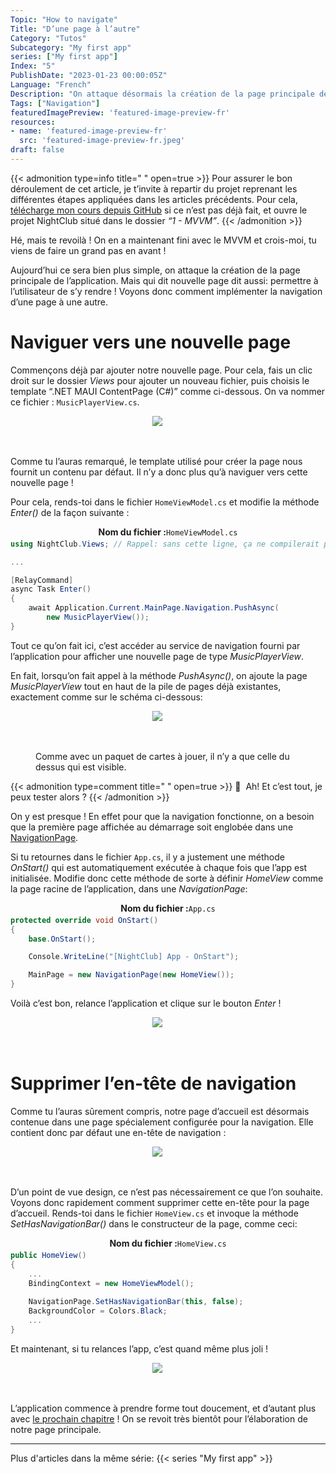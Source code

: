```yaml
---
Topic: "How to navigate"
Title: "D’une page à l’autre"
Category: "Tutos"
Subcategory: "My first app"
series: ["My first app"]
Index: "5"
PublishDate: "2023-01-23 00:00:05Z"
Language: "French"
Description: "On attaque désormais la création de la page principale de l’application. Mais qui dit nouvelle page dit aussi: permettre à l’utilisateur de se rendre sur cette page ! Voyons donc comment implémenter la navigation d’une page à une autre."
Tags: ["Navigation"]
featuredImagePreview: 'featured-image-preview-fr'
resources:
- name: 'featured-image-preview-fr'
  src: 'featured-image-preview-fr.jpeg'
draft: false
---
```


<!--more-->

<style>
.img-sizes{min-height:50px;max-height:600px;min-width:50px;max-width:600px;height:auto;width:auto}
</style>

{{< admonition type=info title="‎ " open=true >}}
Pour assurer le bon déroulement de cet article, je t’invite à repartir du projet reprenant les différentes étapes appliquées dans les articles précédents. Pour cela, [télécharge mon cours depuis GitHub](https://github.com/Kapusch/blog-dotnet-maui) si ce n’est pas déjà fait, et ouvre le projet NightClub situé dans le dossier *“1 - MVVM”*.
{{< /admonition >}}



Hé, mais te revoilà ! On en a maintenant fini avec le MVVM et crois-moi, tu viens de faire un grand pas en avant !

Aujourd’hui ce sera bien plus simple, on attaque la création de la page principale de l’application. Mais qui dit nouvelle page dit aussi: permettre à l’utilisateur de s’y rendre ! Voyons donc comment implémenter la navigation d’une page à une autre.



# Naviguer vers une nouvelle page

Commençons déjà par ajouter notre nouvelle page. Pour cela, fais un clic droit sur le dossier *Views* pour ajouter un nouveau fichier, puis choisis le template “.NET MAUI ContentPage (C#)” comme ci-dessous. On va nommer ce fichier : `MusicPlayerView.cs`.



<figure><p align="center"><img class="img-sizes" src="./images/4C95EF7DF978364F1FBDE99A614BF58D.png"></p></figure>



Comme tu l’auras remarqué, le template utilisé pour créer la page nous fournit un contenu par défaut. Il n’y a donc plus qu’à naviguer vers cette nouvelle page !

Pour cela, rends-toi dans le fichier `HomeViewModel.cs` et modifie la méthode *Enter()* de la façon suivante :



<p align="center" style="margin-bottom:-10px"><strong>Nom du fichier :</strong><code>HomeViewModel.cs</code></p>

```csharp
using NightClub.Views; // Rappel: sans cette ligne, ça ne compilerait pas !

...

[RelayCommand]
async Task Enter()
{
    await Application.Current.MainPage.Navigation.PushAsync(
        new MusicPlayerView());
}
```




Tout ce qu’on fait ici, c’est accéder au service de navigation fourni par l’application pour afficher une nouvelle page de type *MusicPlayerView*.

En fait, lorsqu’on fait appel à la méthode *PushAsync()*, on ajoute la page *MusicPlayerView* tout en haut de la pile de pages déjà existantes, exactement comme sur le schéma ci-dessous:



<figure><p align="center"><img class="img-sizes" src="./images/E2D879FA8EDC7C6E3677857BCA73F038.png"></p><figcaption class="image-caption">Comme avec un paquet de cartes à jouer, il n’y a que celle du dessus qui est visible.</figcaption></figure>




{{< admonition type=comment title="‎ " open=true >}}
🐒‎ ‎ Ah! Et c’est tout, je peux tester alors ?
{{< /admonition >}}



On y est presque ! En effet pour que la navigation fonctionne, on a besoin que la première page affichée au démarrage soit englobée dans une [NavigationPage](https://learn.microsoft.com/fr-fr/dotnet/maui/user-interface/pages/navigationpage#create-the-root-page).

Si tu retournes dans le fichier `App.cs`, il y a justement une méthode *OnStart()* qui est automatiquement exécutée à chaque fois que l’app est initialisée. Modifie donc cette méthode de sorte à définir *HomeView* comme la page racine de l’application, dans une *NavigationPage*:



<p align="center" style="margin-bottom:-10px"><strong>Nom du fichier :</strong><code>App.cs</code></p>

```csharp
protected override void OnStart()
{
    base.OnStart();

    Console.WriteLine("[NightClub] App - OnStart");

    MainPage = new NavigationPage(new HomeView());
}
```




Voilà c’est bon, relance l’application et clique sur le bouton *Enter* !



<figure><p align="center"><img class="img-sizes" src="./images/C7AE64E0B2C23119FC68BE61FF22BBB2.gif"></p></figure>



# Supprimer l’en-tête de navigation

Comme tu l’auras sûrement compris, notre page d’accueil est désormais contenue dans une page spécialement configurée pour la navigation. Elle contient donc par défaut une en-tête de navigation :



<figure><p align="center"><img class="img-sizes" src="./images/82596E59FF4122F0C481FF2E6E218521.png"></p></figure>



D’un point de vue design, ce n’est pas nécessairement ce que l’on souhaite. Voyons donc rapidement comment supprimer cette en-tête pour la page d’accueil. Rends-toi dans le fichier `HomeView.cs` et invoque la méthode *SetHasNavigationBar()* dans le constructeur de la page, comme ceci:



<p align="center" style="margin-bottom:-10px"><strong>Nom du fichier :</strong><code>HomeView.cs</code></p>

```csharp
public HomeView()
{
	...
	BindingContext = new HomeViewModel();
	
	NavigationPage.SetHasNavigationBar(this, false);
	BackgroundColor = Colors.Black;
	...
}
```




Et maintenant, si tu relances l’app, c’est quand même plus joli !

<figure><p align="center"><img class="img-sizes" src="./images/81F75B6282F352517B99D11F2F3F6D31.gif"></p></figure>



L’application commence à prendre forme tout doucement, et d’autant plus avec <a href="../6-scaffolding/">le prochain chapitre</a> ! On se revoit très bientôt pour l’élaboration de notre page principale.

---
Plus d'articles dans la même série:
{{< series "My first app" >}}
